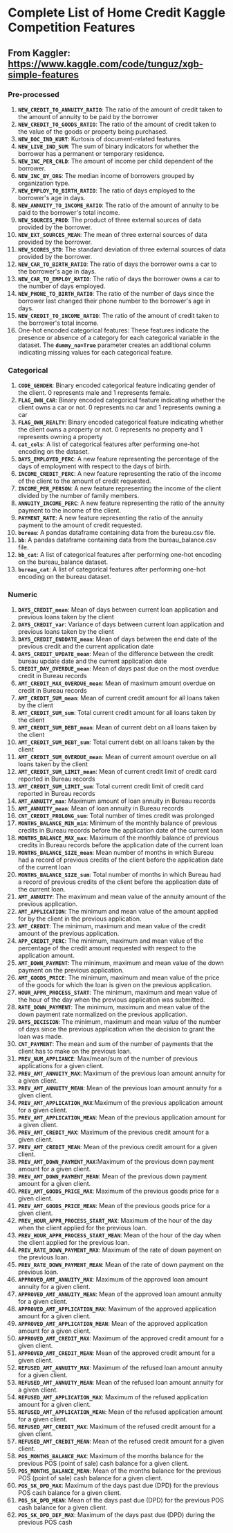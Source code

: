 # Complete List of Home Credit Kaggle Competition Features
## From Kaggler: https://www.kaggle.com/code/tunguz/xgb-simple-features

### Pre-processed

1. **`NEW_CREDIT_TO_ANNUITY_RATIO`**: The ratio of the amount of credit taken to the amount of annuity to be paid by the borrower
2. **`NEW_CREDIT_TO_GOODS_RATIO`**: The ratio of the amount of credit taken to the value of the goods or property being purchased.
3. **`NEW_DOC_IND_KURT`**: Kurtosis of document-related features.
4. **`NEW_LIVE_IND_SUM`**: The sum of binary indicators for whether the borrower has a permanent or temporary residence.
5. **`NEW_INC_PER_CHLD`**: The amount of income per child dependent of the borrower. 
6. **`NEW_INC_BY_ORG`**: The median income of borrowers grouped by organization type.
7. **`NEW_EMPLOY_TO_BIRTH_RATIO`**: The ratio of days employed to the borrower's age in days.
8. **`NEW_ANNUITY_TO_INCOME_RATIO`**: The ratio of the amount of annuity to be paid to the borrower's total income.
9. **`NEW_SOURCES_PROD`**: The product of three external sources of data provided by the borrower.
10. **`NEW_EXT_SOURCES_MEAN`**: The mean of three external sources of data provided by the borrower.
11. **`NEW_SCORES_STD`**: The standard deviation of three external sources of data provided by the borrower.
12. **`NEW_CAR_TO_BIRTH_RATIO`**: The ratio of days the borrower owns a car to the borrower's age in days.
13. **`NEW_CAR_TO_EMPLOY_RATIO`**: The ratio of days the borrower owns a car to the number of days employed.
14. **`NEW_PHONE_TO_BIRTH_RATIO`**: The ratio of the number of days since the borrower last changed their phone number to the borrower's age in days.
15. **`NEW_CREDIT_TO_INCOME_RATIO`**: The ratio of the amount of credit taken to the borrower's total income.
16. One-hot encoded categorical features: These features indicate the presence or absence of a category for each categorical variable in the dataset. The **`dummy_na=True`** parameter creates an additional column indicating missing values for each categorical feature.

### **Categorical**

1.  **`CODE_GENDER`**: Binary encoded categorical feature indicating gender of the client. 0 represents male and 1 represents female.
2.  **`FLAG_OWN_CAR`**: Binary encoded categorical feature indicating whether the client owns a car or not. 0 represents no car and 1 represents owning a car
3.  **`FLAG_OWN_REALTY`**: Binary encoded categorical feature indicating whether the client owns a property or not. 0 represents no property and 1 represents owning a property
4.  **`cat_cols`**: A list of categorical features after performing one-hot encoding on the dataset.
5. **`DAYS_EMPLOYED_PERC`**: A new feature representing the percentage of the days of employment with respect to the days of birth.
6. **`INCOME_CREDIT_PERC`**: A new feature representing the ratio of the income of the client to the amount of credit requested.
7. **`INCOME_PER_PERSON`**: A new feature representing the income of the client divided by the number of family members.
8. **`ANNUITY_INCOME_PERC`**: A new feature representing the ratio of the annuity payment to the income of the client.
9. **`PAYMENT_RATE`**: A new feature representing the ratio of the annuity payment to the amount of credit requested.
10. **`bureau`**: A pandas dataframe containing data from the bureau.csv file.
11.  **`bb`**: A pandas dataframe containing data from the bureau_balance.csv file.
12. **`bb_cat`**: A list of categorical features after performing one-hot encoding on the bureau_balance dataset.
13.  **`bureau_cat`**: A list of categorical features after performing one-hot encoding on the bureau dataset.

### Numeric

1. **`DAYS_CREDIT_mean`**: Mean of days between current loan application and previous loans taken by the client
2. **`DAYS_CREDIT_var`**: Variance of days between current loan application and previous loans taken by the client
3. **`DAYS_CREDIT_ENDDATE_mean`**: Mean of days between the end date of the previous credit and the current application date
4. **`DAYS_CREDIT_UPDATE_mean`**: Mean of the difference between the credit bureau update date and the current application date
5. **`CREDIT_DAY_OVERDUE_mean`**: Mean of days past due on the most overdue credit in Bureau records
6. **`AMT_CREDIT_MAX_OVERDUE_mean`**: Mean of maximum amount overdue on credit in Bureau records
7. **`AMT_CREDIT_SUM_mean`**: Mean of current credit amount for all loans taken by the client
8. **`AMT_CREDIT_SUM_sum`**: Total current credit amount for all loans taken by the client
9. **`AMT_CREDIT_SUM_DEBT_mean`**: Mean of current debt on all loans taken by the client
10. **`AMT_CREDIT_SUM_DEBT_sum`**: Total current debt on all loans taken by the client
11. **`AMT_CREDIT_SUM_OVERDUE_mean`**: Mean of current amount overdue on all loans taken by the client
12. **`AMT_CREDIT_SUM_LIMIT_mean`**: Mean of current credit limit of credit card reported in Bureau records
13. **`AMT_CREDIT_SUM_LIMIT_sum`**: Total current credit limit of credit card reported in Bureau records
14. **`AMT_ANNUITY_max`**: Maximum amount of loan annuity in Bureau records
15. **`AMT_ANNUITY_mean`**: Mean of loan annuity in Bureau records
16. **`CNT_CREDIT_PROLONG_sum`**: Total number of times credit was prolonged
17. **`MONTHS_BALANCE_MIN_min`**: Minimum of the monthly balance of previous credits in Bureau records before the application date of the current loan
18. **`MONTHS_BALANCE_MAX_max`**: Maximum of the monthly balance of previous credits in Bureau records before the application date of the current loan
19. **`MONTHS_BALANCE_SIZE_mean`**: Mean number of months in which Bureau had a record of previous credits of the client before the application date of the current loan
20. **`MONTHS_BALANCE_SIZE_sum`**: Total number of months in which Bureau had a record of previous credits of the client before the application date of the current loan.
21. **`AMT_ANNUITY`**: The maximum and mean value of the annuity amount of the previous application.
22. **`AMT_APPLICATION`**: The minimum and mean value of the amount applied for by the client in the previous application.
23. **`AMT_CREDIT`**: The minimum, maximum and mean value of the credit amount of the previous application.
24. **`APP_CREDIT_PERC`**: The minimum, maximum and mean value of the percentage of the credit amount requested with respect to the application amount.
25. **`AMT_DOWN_PAYMENT`**: The minimum, maximum and mean value of the down payment on the previous application.
26. **`AMT_GOODS_PRICE`**: The minimum, maximum and mean value of the price of the goods for which the loan is given on the previous application.
27. **`HOUR_APPR_PROCESS_START`**: The minimum, maximum and mean value of the hour of the day when the previous application was submitted.
28. **`RATE_DOWN_PAYMENT`**: The minimum, maximum and mean value of the down payment rate normalized on the previous application.
29. **`DAYS_DECISION`**: The minimum, maximum and mean value of the number of days since the previous application when the decision to grant the loan was made.
30. **`CNT_PAYMENT`**: The mean and sum of the number of payments that the client has to make on the previous loan.
31. **`PREV_NUM_APPLIANCE`**: Max/mean/sum of the number of previous applications for a given client.
32. **`PREV_AMT_ANNUITY_MAX`**: Maximum of the previous loan amount annuity for a given client.
33. **`PREV_AMT_ANNUITY_MEAN`**: Mean of the previous loan amount annuity for a given client.
34. **`PREV_AMT_APPLICATION_MAX`**:Maximum of the previous application amount for a given client.
35. **`PREV_AMT_APPLICATION_MEAN`**: Mean of the previous application amount for a given client.
36. **`PREV_AMT_CREDIT_MAX`**: Maximum of the previous credit amount for a given client.
37. **`PREV_AMT_CREDIT_MEAN`**: Mean of the previous credit amount for a given client.
38. **`PREV_AMT_DOWN_PAYMENT_MAX`**:Maximum of the previous down payment amount for a given client.
39. **`PREV_AMT_DOWN_PAYMENT_MEAN`**: Mean of the previous down payment amount for a given client.
40. **`PREV_AMT_GOODS_PRICE_MAX`**: Maximum of the previous goods price for a given client.
41. **`PREV_AMT_GOODS_PRICE_MEAN`**: Mean of the previous goods price for a given client.
42. **`PREV_HOUR_APPR_PROCESS_START_MAX`**: Maximum of the hour of the day when the client applied for the previous loan.
43. **`PREV_HOUR_APPR_PROCESS_START_MEAN`**: Mean of the hour of the day when the client applied for the previous loan.
44. **`PREV_RATE_DOWN_PAYMENT_MAX`**: Maximum of the rate of down payment on the previous loan.
45. **`PREV_RATE_DOWN_PAYMENT_MEAN`**: Mean of the rate of down payment on the previous loan.
46. **`APPROVED_AMT_ANNUITY_MAX`**: Maximum of the approved loan amount annuity for a given client.
47. **`APPROVED_AMT_ANNUITY_MEAN`**: Mean of the approved loan amount annuity for a given client.
48. **`APPROVED_AMT_APPLICATION_MAX`**: Maximum of the approved application amount for a given client.
49. **`APPROVED_AMT_APPLICATION_MEAN`**: Mean of the approved application amount for a given client.
50. **`APPROVED_AMT_CREDIT_MAX`**: Maximum of the approved credit amount for a given client.
51. **`APPROVED_AMT_CREDIT_MEAN`**: Mean of the approved credit amount for a given client.
52. **`REFUSED_AMT_ANNUITY_MAX`**: Maximum of the refused loan amount annuity for a given client.
53. **`REFUSED_AMT_ANNUITY_MEAN`**: Mean of the refused loan amount annuity for a given client.
54. **`REFUSED_AMT_APPLICATION_MAX`**: Maximum of the refused application amount for a given client.
55. **`REFUSED_AMT_APPLICATION_MEAN`**: Mean of the refused application amount for a given client.
56. **`REFUSED_AMT_CREDIT_MAX`**: Maximum of the refused credit amount for a given client.
57. **`REFUSED_AMT_CREDIT_MEAN`**: Mean of the refused credit amount for a given client.
58. **`POS_MONTHS_BALANCE_MAX`**: Maximum of the months balance for the previous POS (point of sale) cash balance for a given client.
59. **`POS_MONTHS_BALANCE_MEAN`**: Mean of the months balance for the previous POS (point of sale) cash balance for a given client.
60. **`POS_SK_DPD_MAX`**: Maximum of the days past due (DPD) for the previous POS cash balance for a given client.
61. **`POS_SK_DPD_MEAN`**: Mean of the days past due (DPD) for the previous POS cash balance for a given client.
62. **`POS_SK_DPD_DEF_MAX`**: Maximum of the days past due (DPD) during the previous POS cash
